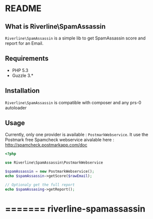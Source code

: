 # README

## What is Riverline\SpamAssassin

``Riverline\SpamAssassin`` is a simple lib to get SpamAssassin score and report for an Email.

## Requirements

* PHP 5.3
* Guzzle 3.*

## Installation

``Riverline\SpamAssassin`` is compatible with composer and any prs-0 autoloader

## Usage

Currently, only one provider is available : ``PostmarkWebservice``.
It use the Postmark free Spamcheck webservice aivalable here :
http://spamcheck.postmarkapp.com/doc

```php
<?php

use Riverline\SpamAssassin\PostmarkWebservice

$spamAssassin = new PostmarkWebservice();
echo $spamAssassin->getScore($rawEmail);

// Optionaly get the full report
echo $spamAssasing->getReport();
```
=======
riverline-spamassassin
======================
